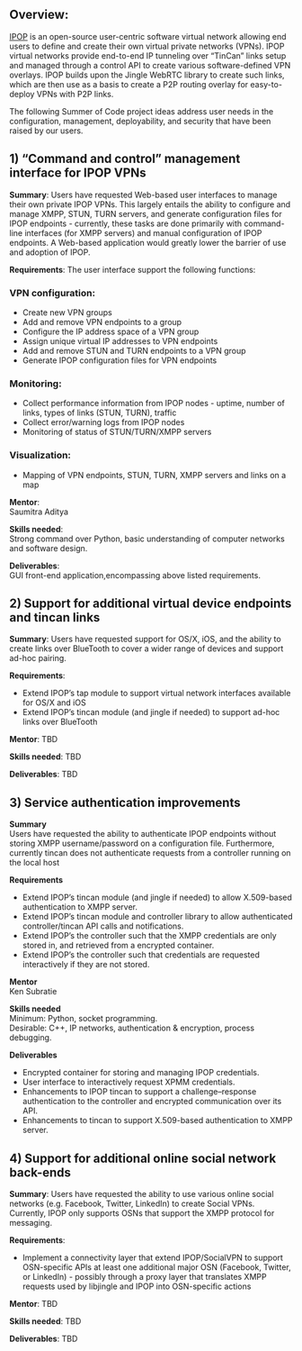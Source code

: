 ## Overview:

[IPOP](http://ipop-project.org) is an open-source user-centric software virtual network allowing end users to define and create their own virtual private networks (VPNs). IPOP virtual networks provide end-to-end IP tunneling over “TinCan” links setup and managed through a control API to create various software-defined VPN overlays. IPOP builds upon the Jingle WebRTC library to create such links, which are then use as a basis to create a P2P routing overlay for easy-to-deploy VPNs with P2P links.

The following Summer of Code project ideas address user needs in the configuration, management, deployability, and security that have been raised by our users.

## 1) “Command and control” management interface for IPOP VPNs

**Summary**: Users have requested Web-based user interfaces to manage their own private IPOP VPNs. This largely entails the ability to configure and manage XMPP, STUN, TURN servers, and generate configuration files for IPOP endpoints - currently, these tasks are done primarily with command-line interfaces (for XMPP servers) and manual configuration of IPOP endpoints. A Web-based application would greatly lower the barrier of use and adoption of IPOP. 

**Requirements**: The user interface support the following functions:

### VPN configuration:
* Create new VPN groups 
* Add and remove VPN endpoints to a group 
* Configure the IP address space of a VPN group
* Assign unique virtual IP addresses to VPN endpoints 
* Add and remove STUN and TURN endpoints to a VPN group
* Generate IPOP configuration files for VPN endpoints

### Monitoring:
* Collect performance information from IPOP nodes - uptime, number of links, types of links (STUN, TURN), traffic
* Collect error/warning logs from IPOP nodes
* Monitoring of status of STUN/TURN/XMPP servers

### Visualization:
* Mapping of VPN endpoints, STUN, TURN, XMPP servers and links on a map

**Mentor**:  
Saumitra Aditya

**Skills needed**:  
Strong command over Python, basic understanding of computer networks and software design.

**Deliverables**:  
GUI front-end application,encompassing above listed requirements.

## 2) Support for additional virtual device endpoints and tincan links

**Summary**: Users have requested support for OS/X, iOS, and the ability to create links over BlueTooth to cover a wider range of devices and support ad-hoc pairing.

**Requirements**: 
* Extend IPOP’s tap module to support virtual network interfaces available for OS/X and iOS
* Extend IPOP’s tincan module (and jingle if needed) to support ad-hoc links over BlueTooth

**Mentor**: TBD

**Skills needed**: TBD

**Deliverables**: TBD

## 3) Service authentication improvements

**Summary**  
Users have requested the ability to authenticate IPOP endpoints without storing XMPP username/password on a configuration file. Furthermore, currently tincan does not authenticate requests from a controller running on the local host

**Requirements**  
* Extend IPOP’s tincan module (and jingle if needed) to allow X.509-based authentication to XMPP server.  
* Extend IPOP’s tincan module and controller library to allow authenticated controller/tincan API calls and notifications.  
* Extend IPOP’s the controller such that the XMPP credentials are only stored in, and retrieved from a encrypted container.  
* Extend IPOP’s the controller such that credentials are requested interactively if they are not stored.  
  
 
**Mentor**  
Ken Subratie

**Skills needed**  
Minimum: Python, socket programming.  
Desirable: C++, IP networks, authentication & encryption, process debugging.

**Deliverables**  
* Encrypted container for storing and managing IPOP credentials.
* User interface to interactively request XPMM credentials.
* Enhancements to IPOP tincan to support a challenge–response authentication to the controller and encrypted communication over its API.
* Enhancements to tincan to support X.509-based authentication to XMPP server.  

## 4) Support for additional online social network back-ends

**Summary**: Users have requested the ability to use various online social networks (e.g. Facebook, Twitter, LinkedIn) to create Social VPNs. Currently, IPOP only supports OSNs that support the XMPP protocol for messaging.

**Requirements**:
* Implement a connectivity layer that extend IPOP/SocialVPN to support OSN-specific APIs at least one additional major OSN (Facebook, Twitter, or LinkedIn) - possibly through a proxy layer that translates XMPP requests used by libjingle and IPOP into OSN-specific actions

**Mentor**: TBD

**Skills needed**: TBD

**Deliverables**: TBD